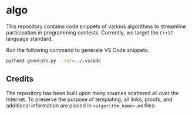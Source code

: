 # algo

This repository contains code snippets of various algorithms to streamline participation in programming contests. Currently, we target the `C++17` language standard.

Run the following command to generate VS Code snippets.

```bash
python3 generate.py --out=../.vscode
```

## Credits

The repository has been built upon many sources scattered all over the Internet. To preserve the purpose of templating, all links, proofs, and additional information are placed in `<algorithm_name>.md` files.
